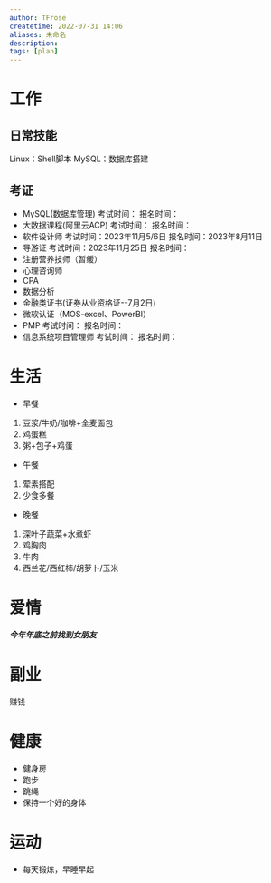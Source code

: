 ```yaml
---
author: TFrose
createtime: 2022-07-31 14:06
aliases: 未命名
description:
tags: [plan]
---
```


# 工作
## 日常技能
Linux：Shell脚本
MySQL：数据库搭建

## 考证
- MySQL(数据库管理)           考试时间：                                        报名时间：
- 大数据课程(阿里云ACP)     考试时间：                                        报名时间：
- 软件设计师                          考试时间：2023年11月5/6日           报名时间：2023年8月11日
- 导游证                                 考试时间：2023年11月25日             报名时间：
- 注册营养技师（暂缓）
- 心理咨询师
- CPA
- 数据分析
- 金融类证书(证券从业资格证--7月2日)
- 微软认证（MOS-excel、PowerBI）
- PMP                                       考试时间：                                     报名时间：
- 信息系统项目管理师             考试时间：                                     报名时间：

# 生活
- 早餐
1. 豆浆/牛奶/咖啡+全麦面包
2. 鸡蛋糕
3. 粥+包子+鸡蛋
- 午餐
1. 荤素搭配
2. 少食多餐
- 晚餐
1. 深叶子蔬菜+水煮虾
2. 鸡胸肉
3. 牛肉
4. 西兰花/西红柿/胡萝卜/玉米

# 爱情
***今年年底之前找到女朋友***

# 副业
赚钱

# 健康
- 健身房
- 跑步
- 跳绳 
- 保持一个好的身体

# 运动
- 每天锻炼，早睡早起